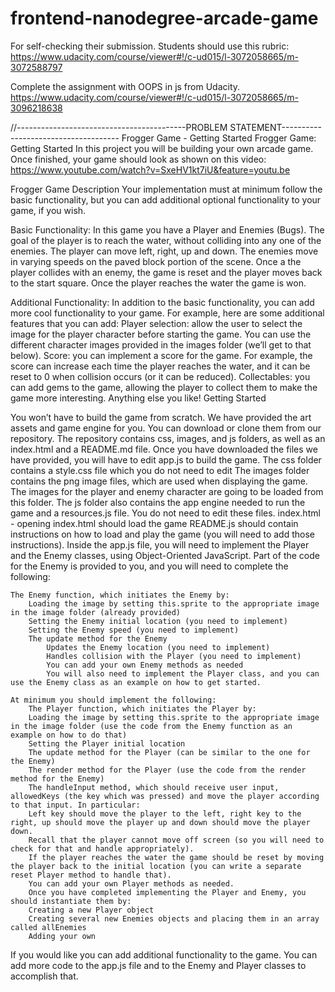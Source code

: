 frontend-nanodegree-arcade-game
===============================

For self-checking their submission.
Students should use this rubric: https://www.udacity.com/course/viewer#!/c-ud015/l-3072058665/m-3072588797

Complete the assignment with OOPS in js from Udacity.
https://www.udacity.com/course/viewer#!/c-ud015/l-3072058665/m-3096218638


//------------------------------------------PROBLEM STATEMENT-------------------------------------
Frogger Game - Getting Started
Frogger Game: Getting Started
In this project you will be building your own arcade game. Once finished, your game should look as shown on this video:
        https://www.youtube.com/watch?v=SxeHV1kt7iU&feature=youtu.be

Frogger Game Description
	Your implementation must at minimum follow the basic functionality, but you can add additional optional functionality to your game, if you wish.

Basic Functionality: 
In this game you have a Player and Enemies (Bugs). The goal of the player is to reach the water, without colliding into any one of the enemies. The player can move left, right, up and down. The enemies move in varying speeds on the paved block portion of the scene. Once a the player collides with an enemy, the game is reset and the player moves back to the start square. Once the player reaches the water the game is won.

Additional Functionality:
In addition to the basic functionality, you can add more cool functionality to your game. For example, here are some additional features that you can add:
Player selection: allow the user to select the image for the player character before starting the game. You can use the different character images provided in the images folder (we’ll get to that below).
Score: you can implement a score for the game. For example, the score can increase each time the player reaches the water, and it can be reset to 0 when collision occurs (or it can be reduced).
Collectables: you can add gems to the game, allowing the player to collect them to make the game more interesting.
Anything else you like!
Getting Started

You won’t have to build the game from scratch. We have provided the art assets and game engine for you. You can download or clone them from our repository.
	The repository contains css, images, and js folders, as well as an index.html and a README.md file. Once you have downloaded the files we have provided, you will have to edit app.js to build the game.
	The css folder contains a style.css file which you do not need to edit
	The images folder contains the png image files, which are used when displaying the game. The images for the player and enemy character are going to be loaded from this folder.
	The js folder also contains the app engine needed to run the game and a resources.js file. You do not need to edit these files.
index.html - opening index.html should load the game
	README.js should contain instructions on how to load and play the game (you will need to add those instructions).
	Inside the app.js file, you will need to implement the Player and the Enemy classes, using Object-Oriented JavaScript. Part of the code for the Enemy is provided to you, and you will need to complete the following:

	The Enemy function, which initiates the Enemy by:
		Loading the image by setting this.sprite to the appropriate image in the image folder (already provided)
		Setting the Enemy initial location (you need to implement)
		Setting the Enemy speed (you need to implement)
		The update method for the Enemy
			Updates the Enemy location (you need to implement)
			Handles collision with the Player (you need to implement)
			You can add your own Enemy methods as needed
			You will also need to implement the Player class, and you can use the Enemy class as an example on how to get started. 
	
	At minimum you should implement the following:
		The Player function, which initiates the Player by:
		Loading the image by setting this.sprite to the appropriate image in the image folder (use the code from the Enemy function as an example on how to do that)
		Setting the Player initial location
		The update method for the Player (can be similar to the one for the Enemy)
		The render method for the Player (use the code from the render method for the Enemy)
		The handleInput method, which should receive user input, allowedKeys (the key which was pressed) and move the player according to that input. In particular:
		Left key should move the player to the left, right key to the right, up should move the player up and down should move the player down.
		Recall that the player cannot move off screen (so you will need to check for that and handle appropriately).
		If the player reaches the water the game should be reset by moving the player back to the initial location (you can write a separate reset Player method to handle that).
		You can add your own Player methods as needed.
		Once you have completed implementing the Player and Enemy, you should instantiate them by:
		Creating a new Player object
		Creating several new Enemies objects and placing them in an array called allEnemies
		Adding your own

If you would like you can add additional functionality to the game. You can add more code to the app.js file and to the Enemy and Player classes to accomplish that.

